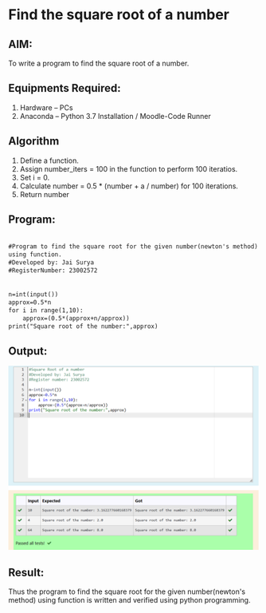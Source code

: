 # Find the square root of a number

## AIM:
To write a program to find the square root of a number.

## Equipments Required:
1. Hardware – PCs
2. Anaconda – Python 3.7 Installation / Moodle-Code Runner

## Algorithm
1. Define a function.
2. Assign number_iters = 100 in the function to perform 100 iteratios.
3. Set i = 0.
4. Calculate  number = 0.5 * (number + a / number) for 100 iterations.
5. Return number

## Program:
```

#Program to find the square root for the given number(newton's method) using function.
#Developed by: Jai Surya
#RegisterNumber: 23002572 


n=int(input())
approx=0.5*n
for i in range(1,10):
    approx=(0.5*(approx+n/approx))
print("Square root of the number:",approx)

```

## Output:
![OUTPUT](/OUTPUT.png)


## Result:
Thus the program to find the square root for the given number(newton's method) using function is written and verified using python programming.
